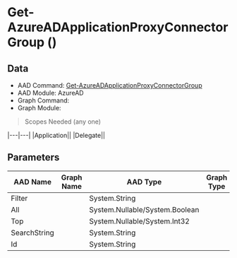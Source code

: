# Get-AzureADApplicationProxyConnectorGroup ()

## Data

+ AAD Command: [Get-AzureADApplicationProxyConnectorGroup](https://docs.microsoft.com/en-us/powershell/module/AzureAD/Get-AzureADApplicationProxyConnectorGroup)
+ AAD Module: AzureAD
+ Graph Command: [](https://docs.microsoft.com/en-us/powershell/module//)
+ Graph Module: 

> Scopes Needed (any one)

|---|---|
|Application||
|Delegate||

## Parameters

|AAD Name|Graph Name|AAD Type|Graph Type|Infos|
|---|---|---|---|---|
|Filter||System.String|||
|All||System.Nullable/System.Boolean|||
|Top||System.Nullable/System.Int32|||
|SearchString||System.String|||
|Id||System.String|||

